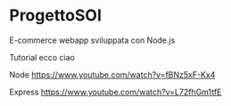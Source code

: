 # ProgettoSOI
E-commerce webapp sviluppata con Node.js

Tutorial ecco ciao

Node https://www.youtube.com/watch?v=fBNz5xF-Kx4

Express https://www.youtube.com/watch?v=L72fhGm1tfE
